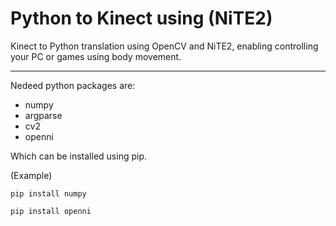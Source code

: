 # Python to Kinect using (NiTE2)

Kinect to Python translation using OpenCV and NiTE2, enabling controlling your PC or games using body movement.

---

Nedeed python packages are:
- numpy
- argparse
- cv2
- openni

Which can be installed using pip.

(Example)
```
pip install numpy
```

```
pip install openni
```